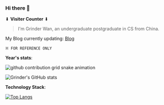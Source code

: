 ### Hi there 👋

⬇ __Visiter Counter__ ⬇


> I'm Grinder Wan, an undergraduate postgraduate in CS from China.

My Blog currently updating: [Blog](https://reforget.top/)


`※ FOR REFERENCE ONLY`

__Year's stats__:

![github contribution grid snake animation](https://raw.githubusercontent.com/ProGrinder/ProGrinder/output/github-contribution-grid-snake.svg)

![Grinder's GitHub stats](https://github-readme-stats.vercel.app/api?username=ProGrinder&count_private=true)

__Technology Stack__:

[![Top Langs](https://github-readme-stats.vercel.app/api/top-langs/?username=ProGrinder&layout=compact)](https://github.com/anuraghazra/github-readme-stats)
<!--
**ProGrinder/ProGrinder** is a ✨ _special_ ✨ repository because its `README.md` (this file) appears on your GitHub profile.

Here are some ideas to get you started:

- 🔭 I’m currently working on ...
- 🌱 I’m currently learning ...
- 👯 I’m looking to collaborate on ...
- 🤔 I’m looking for help with ...
- 💬 Ask me about ...
- 📫 How to reach me: ...
- 😄 Pronouns: ...
- ⚡ Fun fact: ...
-->
